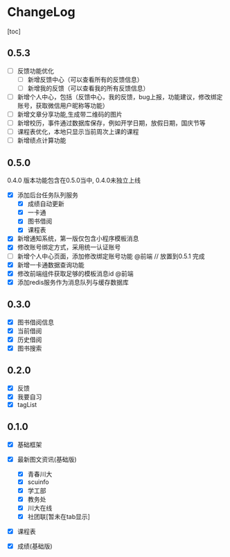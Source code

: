 # ChangeLog

[toc]

## 0.5.3
- [ ] 反馈功能优化
  - [ ] 新增反馈中心（可以查看所有的反馈信息）
  - [ ] 新增我的反馈（可以查看我的所有反馈信息）
- [ ] 新增个人中心，包括（反馈中心，我的反馈，bug上报，功能建议，修改绑定账号，获取微信用户昵称等功能）
- [ ] 新增文章分享功能,生成带二维码的图片
- [ ] 新增校历，事件通过数据库保存，例如开学日期，放假日期，国庆节等
- [ ] 课程表优化，本地只显示当前周次上课的课程
- [ ] 新增绩点计算功能

## 0.5.0

0.4.0 版本功能包含在0.5.0当中, 0.4.0未独立上线

- [x] 添加后台任务队列服务
    - [x] 成绩自动更新
    - [x] 一卡通
    - [x] 图书借阅
    - [x] 课程表
- [x] 新增通知系统，第一版仅包含小程序模板消息
- [x] 修改账号绑定方式，采用统一认证账号
- [ ] 新增个人中心页面，添加修改绑定账号功能 @前端 // 放置到0.5.1 完成
- [x] 新增一卡通数据查询功能
- [x] 修改前端组件获取足够的模板消息id @前端
- [x] 添加redis服务作为消息队列与缓存数据库

## 0.3.0

- [x] 图书借阅信息
 - [x] 当前借阅
 - [x] 历史借阅
- [x] 图书搜索

## 0.2.0

- [x] 反馈
- [x] 我要自习
- [x] tagList

## 0.1.0

- [x] 基础框架
- [x] 最新图文资讯(基础版)
  - [x] 青春川大
  - [x] scuinfo
  - [x] 学工部
  - [x] 教务处
  - [x] 川大在线
  - [x] 社团联[暂未在tab显示]

- [x] 课程表
- [x] 成绩(基础版)



